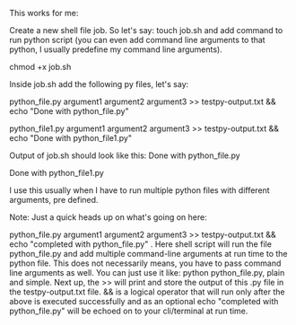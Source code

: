 This works for me:

Create a new shell file job. So let's say: touch job.sh and add command to run python script (you can even add command line arguments to that python, I usually predefine my command line arguments).

chmod +x job.sh

Inside job.sh add the following py files, let's say:

python_file.py argument1 argument2 argument3 >> testpy-output.txt && echo "Done with python_file.py"

python_file1.py argument1 argument2 argument3 >> testpy-output.txt && echo "Done with python_file1.py"

Output of job.sh should look like this:
Done with python_file.py

Done with python_file1.py

I use this usually when I have to run multiple python files with different arguments, pre defined.

Note: Just a quick heads up on what's going on here:

python_file.py argument1 argument2 argument3 >> testpy-output.txt && echo "completed with python_file.py" . 
Here shell script will run the file python_file.py and add multiple command-line arguments at run time to the python file.
This does not necessarily means, you have to pass command line arguments as well.
You can just use it like: python python_file.py, plain and simple. Next up, the >> will print and store the output of this .py file in the testpy-output.txt file.
&& is a logical operator that will run only after the above is executed successfully and as an optional echo "completed with python_file.py" will be echoed on to your cli/terminal at run time.
